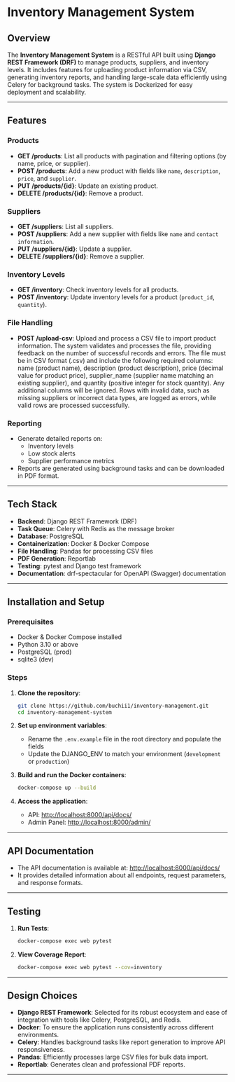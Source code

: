 # Inventory Management System

## Overview
The **Inventory Management System** is a RESTful API built using **Django REST Framework (DRF)** to manage products, suppliers, and inventory levels. It includes features for uploading product information via CSV, generating inventory reports, and handling large-scale data efficiently using Celery for background tasks. The system is Dockerized for easy deployment and scalability.

---

## Features
### Products
- **GET /products**: List all products with pagination and filtering options (by name, price, or supplier).
- **POST /products**: Add a new product with fields like `name`, `description`, `price`, and `supplier`.
- **PUT /products/{id}**: Update an existing product.
- **DELETE /products/{id}**: Remove a product.

### Suppliers
- **GET /suppliers**: List all suppliers.
- **POST /suppliers**: Add a new supplier with fields like `name` and `contact information`.
- **PUT /suppliers/{id}**: Update a supplier.
- **DELETE /suppliers/{id}**: Remove a supplier.

### Inventory Levels
- **GET /inventory**: Check inventory levels for all products.
- **POST /inventory**: Update inventory levels for a product (`product_id`, `quantity`).

### File Handling
- **POST /upload-csv**: Upload and process a CSV file to import product information. The system validates and processes the file, providing feedback on the number of successful records and errors. The file must be in CSV format (.csv) and include the following required columns: name (product name), description (product description), price (decimal value for product price), supplier_name (supplier name matching an existing supplier), and quantity (positive integer for stock quantity). Any additional columns will be ignored. Rows with invalid data, such as missing suppliers or incorrect data types, are logged as errors, while valid rows are processed successfully.

### Reporting
- Generate detailed reports on:
  - Inventory levels
  - Low stock alerts
  - Supplier performance metrics
- Reports are generated using background tasks and can be downloaded in PDF format.

---

## Tech Stack
- **Backend**: Django REST Framework (DRF)
- **Task Queue**: Celery with Redis as the message broker
- **Database**: PostgreSQL
- **Containerization**: Docker & Docker Compose
- **File Handling**: Pandas for processing CSV files
- **PDF Generation**: Reportlab
- **Testing**: pytest and Django test framework
- **Documentation**: drf-spectacular for OpenAPI (Swagger) documentation

---

## Installation and Setup
### Prerequisites
- Docker & Docker Compose installed
- Python 3.10 or above
- PostgreSQL (prod)
- sqlite3 (dev)

### Steps
1. **Clone the repository**:
   ```bash
   git clone https://github.com/buchii1/inventory-management.git
   cd inventory-management-system
   ```

2. **Set up environment variables**:
   - Rename the `.env.example` file in the root directory and populate the fields
   - Update the DJANGO_ENV to match your environment (`development` or `production`)

3. **Build and run the Docker containers**:
   ```bash
   docker-compose up --build
   ```

4. **Access the application**:
   - API: [http://localhost:8000/api/docs/](http://localhost:8000/api/docs/)
   - Admin Panel: [http://localhost:8000/admin/](http://localhost:8000/admin/)

---

## API Documentation
- The API documentation is available at: [http://localhost:8000/api/docs/](http://localhost:8000/api/docs/)
- It provides detailed information about all endpoints, request parameters, and response formats.

---

## Testing
1. **Run Tests**:
   ```bash
   docker-compose exec web pytest
   ```

2. **View Coverage Report**:
   ```bash
   docker-compose exec web pytest --cov=inventory
   ```

---

## Design Choices
- **Django REST Framework**: Selected for its robust ecosystem and ease of integration with tools like Celery, PostgreSQL, and Redis.
- **Docker**: To ensure the application runs consistently across different environments.
- **Celery**: Handles background tasks like report generation to improve API responsiveness.
- **Pandas**: Efficiently processes large CSV files for bulk data import.
- **Reportlab**: Generates clean and professional PDF reports.

---
